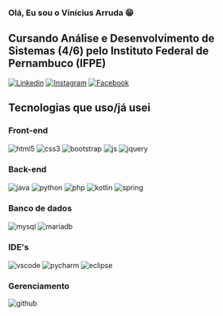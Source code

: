 ### Olá, Eu sou o Vinícius Arruda 😁

## Cursando Análise e Desenvolvimento de Sistemas (4/6) pelo Instituto Federal de Pernambuco (IFPE)

[![Linkedin](https://img.shields.io/badge/LinkedIn-0077B5?style=for-the-badge&logo=linkedin&logoColor=white)](https://www.linkedin.com/in/vinícius-arruda-859044266/) [![Instagram](https://img.shields.io/badge/Instagram-E4405F?style=for-the-badge&logo=instagram&logoColor=white)](https://www.instagram.com/viini.z/) 
[![Facebook](https://img.shields.io/badge/Facebook-1877F2?style=for-the-badge&logo=facebook&logoColor=white)](https://www.facebook.com/vinicius.arruda.404/)

## Tecnologias que uso/já usei 

### Front-end
<div style="display: inline block">
    <img align="center" alt="html5" src="https://img.shields.io/badge/HTML5-E34F26?style=for-the-badge&logo=html5&logoColor=white"> 
    <img align="center" alt="css3" src="https://img.shields.io/badge/CSS3-1572B6?style=for-the-badge&logo=css3&logoColor=white">
    <img align="center" alt="bootstrap" src="https://img.shields.io/badge/Bootstrap-563D7C?style=for-the-badge&logo=bootstrap&logoColor=white">
    <img align="center" alt="js" src="https://img.shields.io/badge/JavaScript-323330?style=for-the-badge&logo=javascript&logoColor=F7DF1E">
    <img align="center" alt="jquery" src="https://img.shields.io/badge/jQuery-0769AD?style=for-the-badge&logo=jquery&logoColor=white">
<div>

### Back-end
<div style="display: inline block">
    <img align="center" alt="java" src="https://img.shields.io/badge/Java-ED8B00?style=for-the-badge&logo=openjdk&logoColor=white"> 
    <img align="center" alt="python" src="https://img.shields.io/badge/Python-14354C?style=for-the-badge&logo=python&logoColor=white">
    <img align="center" alt="php" src="https://img.shields.io/badge/PHP-777BB4?style=for-the-badge&logo=php&logoColor=white">
    <img align="center" alt="kotlin" src="https://img.shields.io/badge/Kotlin-0095D5?&style=for-the-badge&logo=kotlin&logoColor=white">
    <img align="center" alt="spring" src="https://img.shields.io/badge/Spring-6DB33F?style=for-the-badge&logo=spring&logoColor=white">
<div>

### Banco de dados

<div style="display: inline block">
    <img align="center" alt="mysql" src="https://img.shields.io/badge/MySQL-00000F?style=for-the-badge&logo=mysql&logoColor=white"> 
    <img align="center" alt="mariadb" src="https://img.shields.io/badge/MariaDB-003545?style=for-the-badge&logo=mariadb&logoColor=white">  
<div>


### IDE's

<div style="display: inline block">
    <img align="center" alt="vscode" src="https://img.shields.io/badge/Visual_Studio_Code-0078D4?style=for-the-badge&logo=visual%20studio%20code&logoColor=white">
    <img align="center" alt="pycharm" src="https://img.shields.io/badge/PyCharm-000000.svg?&style=for-the-badge&logo=PyCharm&logoColor=white">
    <img align="center" alt="eclipse" src="https://img.shields.io/badge/Eclipse-2C2255?style=for-the-badge&logo=eclipse&logoColor=white">
<div>

### Gerenciamento 

<div style="display: inline block">
    <img align="center" alt="github" src="https://img.shields.io/badge/GitHub-100000?style=for-the-badge&logo=github&logoColor=white"> 
<div><br/>

